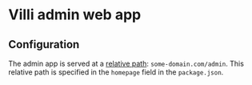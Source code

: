 # Villi admin web app

## Configuration

The admin app is served at a [relative path](https://create-react-app.dev/docs/deployment/#building-for-relative-paths): `some-domain.com/admin`.
This relative path is specified in the `homepage` field in the `package.json`.
